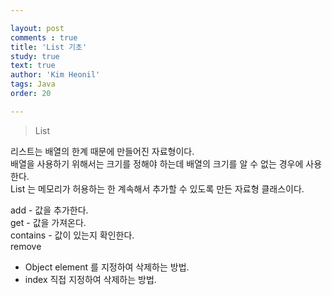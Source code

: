 ```yaml
---

layout: post
comments : true
title: 'List 기초'
study: true
text: true
author: 'Kim Heonil'
tags: Java
order: 20

---
```


> List <br>

리스트는 배열의 한계 때문에 만들어진 자료형이다. <br>
배열을 사용하기 위해서는 크기를 정해야 하는데 배열의 크기를 알 수 없는 경우에 사용한다. <br>
List 는 메모리가 허용하는 한 계속해서 추가할 수 있도록 만든 자료형 클래스이다.<br>

add - 값을 추가한다. <br>
get - 값을 가져온다. <br>
contains - 값이 있는지 확인한다. <br>
remove
- Object element 를 지정하여 삭제하는 방법.
- index 직접 지정하여 삭제하는 방법.


<br><br>